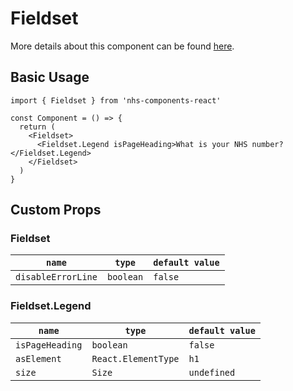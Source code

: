 # Fieldset

More details about this component can be found [here](https://service-manual.nhs.uk/design-system/components/fieldtest).

## Basic Usage

```tsx
import { Fieldset } from 'nhs-components-react'

const Component = () => {
  return (
    <Fieldset>
      <Fieldset.Legend isPageHeading>What is your NHS number?</Fieldset.Legend>
    </Fieldset>
  )
}
```

## Custom Props

### Fieldset

| `name`             | `type`    | `default value` |
| ------------------ | --------- | --------------- |
| `disableErrorLine` | `boolean` | `false`         |

### Fieldset.Legend

| `name`          | `type`              | `default value` |
| --------------- | ------------------- | --------------- |
| `isPageHeading` | `boolean`           | `false`         |
| `asElement`     | `React.ElementType` | `h1`            |
| `size`          | `Size`              | `undefined`     |
